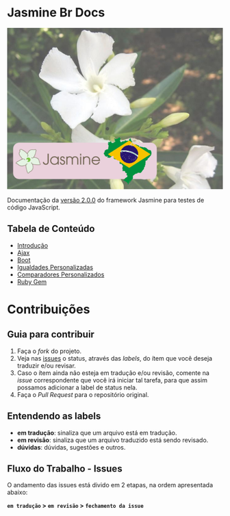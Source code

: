 # Jasmine Br Docs

![Jasmine BR](img/jasmine-img.png)

Documentação da [versão 2.0.0](http://jasmine.github.io/2.0/introduction.html) do framework Jasmine para testes de código JavaScript.

## Tabela de Conteúdo

* [Introdução](http://ericdouglas.github.io/jasmine-br-docs)
* [Ajax](https://github.com/eoop/jasmine-br-docs/blob/master/arquivos/02-ajax.md)
* [Boot](https://github.com/eoop/jasmine-br-docs/blob/master/arquivos/03-boot.md)
* [Igualdades Personalizadas](https://github.com/eoop/jasmine-br-docs/blob/master/arquivos/03-boot.md)
* [Comparadores Personalizados](https://github.com/eoop/jasmine-br-docs/blob/master/arquivos/05-custom-matcher.md)
* [Ruby Gem](https://github.com/eoop/jasmine-br-docs/blob/master/arquivos/06-ruby-gem.md)

# Contribuições

## Guia para contribuir

1. Faça o _fork_ do projeto.
2. Veja nas [issues](https://github.com/cerebrobr/jasmine-br-docs/issues) o status, através das *labels*, do ítem que você deseja traduzir e/ou revisar.
3. Caso o ítem ainda não esteja em tradução e/ou revisão, comente na _issue_ correspondente que você irá iniciar tal tarefa, para que assim possamos adicionar a label de status nela.
4. Faça o _Pull Request_ para o repositório original.

## Entendendo as labels

* **em tradução**: sinaliza que um arquivo está em tradução.
* **em revisão**: sinaliza que um arquivo traduzido está sendo revisado.
* **dúvidas**: dúvidas, sugestões e outros.

## Fluxo do Trabalho - Issues

O andamento das issues está divido em 2 etapas, na ordem apresentada abaixo:

**`em tradução` > `em revisão` > `fechamento da issue`**
